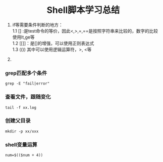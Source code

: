 # <B><Center> Shell脚本学习总结 </Center></B>      


1. if等需要条件判断的地方：  
    1.1  [] :是test命令的等价，因此<,>,=,==是按照字符串来比较的，数字的比较使用lt,ge等  
    1.2 [[]]：是[]的增强，可以使用正则表达式  
    1.3  (()) 其中可以使用逻辑运算符，>, <等

2. 

### grep匹配多个条件
    grep -E "fail|error"

### 查看文件，跟随变化
    tail -f xx.log

### 创建父目录
    mkdir -p xx/xxx

### shell变量运算
    num=$(($num + 4))










